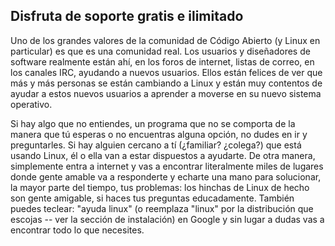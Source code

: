 



<h2>Disfruta de soporte gratis e ilimitado</h2>

Uno de los grandes valores de la comunidad de Código Abierto (y Linux en particular) es que es una comunidad real. Los usuarios y diseñadores de software realmente están ahí, en los foros de internet, listas de correo, en los canales IRC, ayudando a nuevos usuarios. Ellos están felices de ver que más y más personas se están cambiando a Linux y están muy contentos de ayudar a estos nuevos usuarios a aprender a moverse en su nuevo sistema operativo.

Si hay algo que no entiendes, un programa que no se comporta de la manera que tú esperas o no encuentras alguna opción, no dudes en ir y preguntarles. Si hay alguien cercano a tí (¿familiar? ¿colega?) que está usando Linux, él o ella van a estar dispuestos a ayudarte. De otra manera, simplemente entra a internet y vas a encontrar literalmente miles de lugares donde gente amable va a responderte y echarte una mano para solucionar, la mayor parte del tiempo, tus problemas: los hinchas de Linux de hecho son gente amigable, si haces tus preguntas educadamente. También puedes teclear: "ayuda linux" (o reemplaza "linux" por la distribución que escojas -- ver la sección de instalación) en Google y sin lugar a dudas vas a encontrar todo lo que necesites.






